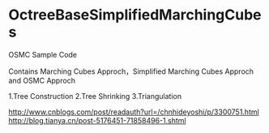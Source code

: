 OctreeBaseSimplifiedMarchingCubes
=================================

OSMC Sample Code

Contains Marching Cubes Approch，Simplified Marching Cubes Approch and OSMC Approch

1.Tree Construction
2.Tree Shrinking
3.Triangulation

http://www.cnblogs.com/post/readauth?url=/chnhideyoshi/p/3300751.html
http://blog.tianya.cn/post-5176451-71858496-1.shtml
